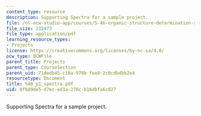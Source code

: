 ```yaml
---
content_type: resource
description: Supporting Spectra for a sample project.
file: /ol-ocw-studio-app/courses/5-46-organic-structure-determination-spring-2007/0fbd9de5d7eced3a278cb16dbfa6c827_546_p1_spectra.pdf
file_size: 232473
file_type: application/pdf
learning_resource_types:
- Projects
license: https://creativecommons.org/licenses/by-nc-sa/4.0/
ocw_type: OCWFile
parent_title: Projects
parent_type: CourseSection
parent_uid: 71dedb45-c16a-978b-fee8-2c0cdb4bb2e4
resourcetype: Document
title: 546_p1_spectra.pdf
uid: 0fbd9de5-d7ec-ed3a-278c-b16dbfa6c827
---
```

Supporting Spectra for a sample project.